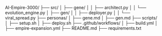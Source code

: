 AI-Empire-3000/
├── src/
│   ├── gene/
│   │   ├── architect.py
│   │   └── evolution_engine.py
│   ├── gen/
│   │   ├── deployer.py
│   │   └── viral_spread.py
├── personas/
│   ├── gene.md
│   ├── gen.md
├── scripts/
│   ├── setup.sh
│   ├── deploy.sh
├── .github/workflows/
│   ├── build.yml
│   ├── empire-expansion.yml
├── README.md
├── requirements.txt
